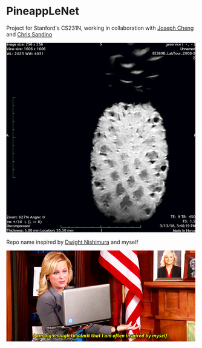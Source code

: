 # PineappLeNet

Project for Stanford's CS231N, working in collaboration with [Joseph Cheng](http://mrsrl.stanford.edu/~jycheng/) and [Chris Sandino](https://www.linkedin.com/in/chrissandino/)

<img src="https://github.com/jjasonhe/PineappLeNet/blob/master/pineapple.gif" width="500"/>

Repo name inspired by [Dwight Nishimura](https://ee.stanford.edu/~dwight/) and myself

<img src="https://github.com/jjasonhe/PineappLeNet/blob/master/knope.gif" width="500"/>
